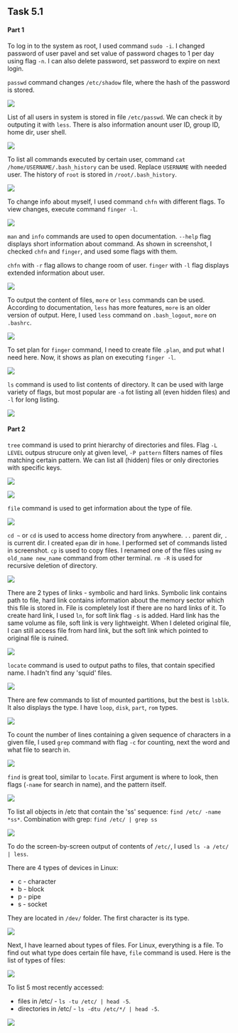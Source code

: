 ## Task 5.1

#### Part 1

To log in to the system as root, I used command `sudo -i`.
I changed password of user pavel and set value of password chages to 1 per day using flag `-n`. I can also delete password, set password to expire on next login.

`passwd` command changes `/etc/shadow` file, where the hash of the password is stored. 

<p><img src="./screenshots/pass.png"></p>

List of all users in system is stored in file `/etc/passwd`. We can check it by outputing it with `less`. There is also information anount user ID, group ID, home dir, user shell.

<p><img src="./screenshots/users_list.png"></p>

To list all commands executed by certain user, command 
`cat /home/USERNAME/.bash_history` can be used. Replace `USERNAME` with needed user. The history of `root` is stored in `/root/.bash_history`. 

<p><img src="./screenshots/users_commands.png"></p>

To change info about myself, I used command `chfn` with different flags.
To view changes, execute command `finger -l`.

<p><img src="./screenshots/change_info.png"></p>

`man` and `info` commands are used to open documentation. `--help` flag displays short information about command.
As shown in screenshot, I checked `chfn` and `finger`, and used some flags with them.

`chfn` with `-r` flag allows to change room of user.
`finger` with `-l` flag displays extended information about user.

<p><img src="./screenshots/man_help.png"></p>

To output the content of files, `more` or `less` commands can be used.
According to documentation, `less` has more features, `more` is an older version of output.
Here, I used `less` command on `.bash_logout`, `more` on `.bashrc`.

<p><img src="./screenshots/more_less.png"></p>

To set plan for `finger` command, I need to create file `.plan`, and put what I need here.
Now, it shows as plan on executing `finger -l`.

<p><img src="./screenshots/plan.png"></p>

`ls` command is used to list contents of directory. 
It can be used with large variety of flags, but most popular are `-a` fot listing all (even hidden files) and `-l` for long listing.

<p><img src="./screenshots/ls.png"></p>

#### Part 2

`tree` command is used to print hierarchy of directories and files.
Flag `-L LEVEL` outpus strucure only at given level, `-P pattern` filters names of files matching certain pattern.
We can list all (hidden) files or only directories with specific keys.

<p><img src="./screenshots/tree1.png"></p>

<p><img src="./screenshots/tree2.png"></p>

`file` command is used to get information about the type of file.

<p><img src="./screenshots/ext.png"></p>

`cd ~` or `cd` is used to access home directory from anywhere. `..` parent dir, `.` is current dir.
I created `epam` dir in `home`. I performed set of commands listed in screenshot. `cp` is used to copy files.
I renamed one of the files using `mv old_name new_name` command from other terminal.
`rm -R` is used for recursive deletion of directory.

<p><img src="./screenshots/epam_dir.png"></p>

There are 2 types of links - symbolic and hard links. Symbolic link contains path to file, 
hard link contains information about the memory sector which this file is stored in.
File is completely lost if there are no hard links of it.
To create hard link, I used `ln`, for soft link flag `-s` is added.
Hard link has the same volume as file, soft link is very lightweight.
When I deleted original file, I can still access file from hard link, 
but the soft link which pointed to original file is ruined.

<p><img src="./screenshots/links.png"></p>

`locate` command is used to output paths to files, that contain specified name.
I hadn't find any 'squid' files.

<p><img src="./screenshots/locate.png"></p>

There are few commands to list of mounted partitions, but the best is `lsblk`.
It also displays the type. I have `loop`, `disk`, `part`, `rom` types.

<p><img src="./screenshots/partitions.png"></p>

To count the number of lines containing a given sequence of characters in a given file,
I used `grep` command with flag `-c` for counting, next the word and what file to search in.

<p><img src="./screenshots/num_of_lines.png"></p>

`find` is great tool, similar to `locate`. First argument is where to look, then flags (`-name`
for search in name), and the pattern itself.

<p><img src="./screenshots/find.png"></p>

To list all objects in /etc that contain the 'ss' sequence: `find /etc/ -name *ss*`.
Combination with grep: `find /etc/ | grep ss`

<p><img src="./screenshots/find_grep.png"></p>

To do the screen-by-screen output of contents of `/etc/`, I used `ls -a /etc/ | less`.

There are 4 types of devices in Linux:

* c - character
* b - block
* p - pipe
* s - socket

They are located in `/dev/` folder. The first character is its type.

<p><img src="./screenshots/dev.png"></p>

Next, I have learned about types of files. For Linux, everything is a file.
To find out what type does certain file have, `file` command is used.
Here is the list of types of files:

<p><img src="./screenshots/file_types.png"></p>

To list 5 most recently accessed:

* files in /etc/ - `ls -tu /etc/ | head -5`.
* directories in /etc/ -  `ls -dtu /etc/*/ | head -5`.

<p><img src="./screenshots/last5.png"></p>